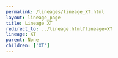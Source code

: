 ```yaml
---
permalink: /lineages/lineage_XT.html
layout: lineage_page
title: Lineage XT
redirect_to: ../lineage.html?lineage=XT
lineage: XT
parent: None
children: ['XT']
---
```

